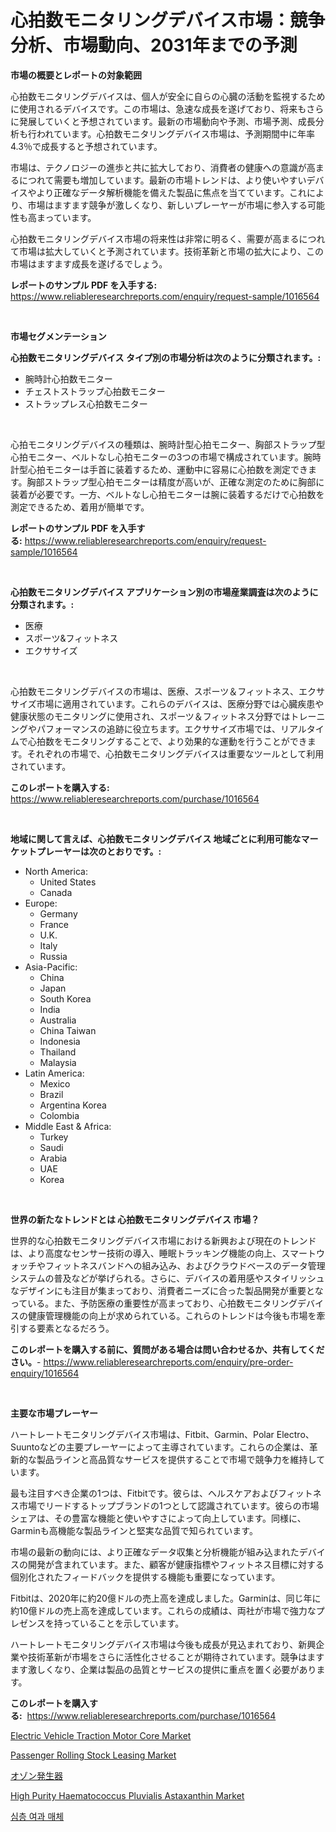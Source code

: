 <p><h1>心拍数モニタリングデバイス市場：競争分析、市場動向、2031年までの予測</h1></p><p><strong>市場の概要とレポートの対象範囲</strong></p>
<p><p>心拍数モニタリングデバイスは、個人が安全に自らの心臓の活動を監視するために使用されるデバイスです。この市場は、急速な成長を遂げており、将来もさらに発展していくと予想されています。最新の市場動向や予測、市場予測、成長分析も行われています。心拍数モニタリングデバイス市場は、予測期間中に年率4.3％で成長すると予想されています。</p><p>市場は、テクノロジーの進歩と共に拡大しており、消費者の健康への意識が高まるにつれて需要も増加しています。最新の市場トレンドは、より使いやすいデバイスやより正確なデータ解析機能を備えた製品に焦点を当てています。これにより、市場はますます競争が激しくなり、新しいプレーヤーが市場に参入する可能性も高まっています。</p><p>心拍数モニタリングデバイス市場の将来性は非常に明るく、需要が高まるにつれて市場は拡大していくと予測されています。技術革新と市場の拡大により、この市場はますます成長を遂げるでしょう。</p></p>
<p><strong>レポートのサンプル PDF を入手する:</strong> <a href="https://www.reliableresearchreports.com/enquiry/request-sample/1016564">https://www.reliableresearchreports.com/enquiry/request-sample/1016564</a></p>
<p>&nbsp;</p>
<p><strong>市場セグメンテーション</strong></p>
<p><strong>心拍数モニタリングデバイス タイプ別の市場分析は次のように分類されます。:</strong></p>
<p><ul><li>腕時計心拍数モニター</li><li>チェストストラップ心拍数モニター</li><li>ストラップレス心拍数モニター</li></ul></p>
<p>&nbsp;</p>
<p><p>心拍モニタリングデバイスの種類は、腕時計型心拍モニター、胸部ストラップ型心拍モニター、ベルトなし心拍モニターの3つの市場で構成されています。腕時計型心拍モニターは手首に装着するため、運動中に容易に心拍数を測定できます。胸部ストラップ型心拍モニターは精度が高いが、正確な測定のために胸部に装着が必要です。一方、ベルトなし心拍モニターは腕に装着するだけで心拍数を測定できるため、着用が簡単です。</p></p>
<p><strong>レポートのサンプル PDF を入手する:</strong>&nbsp;<a href="https://www.reliableresearchreports.com/enquiry/request-sample/1016564">https://www.reliableresearchreports.com/enquiry/request-sample/1016564</a></p>
<p>&nbsp;</p>
<p><strong> 心拍数モニタリングデバイス アプリケーション別の市場産業調査は次のように分類されます。:</strong></p>
<p><ul><li>医療</li><li>スポーツ&フィットネス</li><li>エクササイズ</li></ul></p>
<p>&nbsp;</p>
<p><p>心拍数モニタリングデバイスの市場は、医療、スポーツ＆フィットネス、エクササイズ市場に適用されています。これらのデバイスは、医療分野では心臓疾患や健康状態のモニタリングに使用され、スポーツ＆フィットネス分野ではトレーニングやパフォーマンスの追跡に役立ちます。エクササイズ市場では、リアルタイムで心拍数をモニタリングすることで、より効果的な運動を行うことができます。それぞれの市場で、心拍数モニタリングデバイスは重要なツールとして利用されています。</p></p>
<p><strong>このレポートを購入する:</strong>&nbsp; <a href="https://www.reliableresearchreports.com/purchase/1016564">https://www.reliableresearchreports.com/purchase/1016564</a></p>
<p>&nbsp;</p>
<p><strong>地域に関して言えば、心拍数モニタリングデバイス 地域ごとに利用可能なマーケットプレーヤーは次のとおりです。:</strong></p>
<p><ul>
    <li>
        North America:
        <ul>
            <li>United States</li>
            <li>Canada</li>
        </ul>
    </li>
    <li>
        Europe:
        <ul>
            <li>Germany</li>
            <li>France</li>
            <li>U.K.</li>
            <li>Italy</li>
            <li>Russia</li>
        </ul>
    </li>
    <li>
        Asia-Pacific:
        <ul>
            <li>China</li>
            <li>Japan</li>
            <li>South Korea</li>
            <li>India</li>
            <li>Australia</li>
            <li>China Taiwan</li>
            <li>Indonesia</li>
            <li>Thailand</li>
            <li>Malaysia</li>
        </ul>
    </li>
    <li>
        Latin America:
        <ul>
            <li>Mexico</li>
            <li>Brazil</li>
            <li>Argentina Korea</li>
            <li>Colombia</li>
        </ul>
    </li>
    <li>
        Middle East & Africa:
        <ul>
            <li>Turkey</li>
            <li>Saudi</li>
            <li>Arabia</li>
            <li>UAE</li>
            <li>Korea</li>
        </ul>
    </li>
    </ul></p>
<p>&nbsp;</p>
<p><strong>世界の新たなトレンドとは 心拍数モニタリングデバイス 市場？</strong></p>
<p><p>世界的な心拍数モニタリングデバイス市場における新興および現在のトレンドは、より高度なセンサー技術の導入、睡眠トラッキング機能の向上、スマートウォッチやフィットネスバンドへの組み込み、およびクラウドベースのデータ管理システムの普及などが挙げられる。さらに、デバイスの着用感やスタイリッシュなデザインにも注目が集まっており、消費者ニーズに合った製品開発が重要となっている。また、予防医療の重要性が高まっており、心拍数モニタリングデバイスの健康管理機能の向上が求められている。これらのトレンドは今後も市場を牽引する要素となるだろう。</p></p>
<p><strong>このレポートを購入する前に、質問がある場合は問い合わせるか、共有してください。</strong>- <a href="https://www.reliableresearchreports.com/enquiry/pre-order-enquiry/1016564">https://www.reliableresearchreports.com/enquiry/pre-order-enquiry/1016564</a></p>
<p>&nbsp;</p>
<p><strong>主要な市場プレーヤー</strong></p>
<p><p>ハートレートモニタリングデバイス市場は、Fitbit、Garmin、Polar Electro、Suuntoなどの主要プレーヤーによって主導されています。これらの企業は、革新的な製品ラインと高品質なサービスを提供することで市場で競争力を維持しています。</p><p>最も注目すべき企業の1つは、Fitbitです。彼らは、ヘルスケアおよびフィットネス市場でリードするトップブランドの1つとして認識されています。彼らの市場シェアは、その豊富な機能と使いやすさによって向上しています。同様に、Garminも高機能な製品ラインと堅実な品質で知られています。</p><p>市場の最新の動向には、より正確なデータ収集と分析機能が組み込まれたデバイスの開発が含まれています。また、顧客が健康指標やフィットネス目標に対する個別化されたフィードバックを提供する機能も重要になっています。</p><p>Fitbitは、2020年に約20億ドルの売上高を達成しました。Garminは、同じ年に約10億ドルの売上高を達成しています。これらの成績は、両社が市場で強力なプレゼンスを持っていることを示しています。</p><p>ハートレートモニタリングデバイス市場は今後も成長が見込まれており、新興企業や技術革新が市場をさらに活性化させることが期待されています。競争はますます激しくなり、企業は製品の品質とサービスの提供に重点を置く必要があります。</p></p>
<p><strong>このレポートを購入する:</strong>&nbsp;&nbsp;<a href="https://www.reliableresearchreports.com/purchase/1016564">https://www.reliableresearchreports.com/purchase/1016564</a></p>
<p><p><a href="https://github.com/dx0328/Market-Research-Report-List-1/blob/main/electric-vehicle-traction-motor-core-market.md">Electric Vehicle Traction Motor Core Market</a></p><p><a href="https://mire-aunt-385.notion.site/Passenger-Rolling-Stock-Leasing-Market-Research-Report-Forecasted-for-Period-from-2024-2031-by-Ma-e9f938f4ca9e45d3b901e6710eb36cce">Passenger Rolling Stock Leasing Market</a></p><p><a href="https://medium.com/@lily-u-genius/%E3%82%AA%E3%82%BE%E3%83%B3%E7%99%BA%E7%94%9F%E5%99%A8%E5%B8%82%E5%A0%B4%E3%81%AF-%E5%B8%82%E5%A0%B4%E3%82%B7%E3%82%A7%E3%82%A2-%E5%B8%82%E5%A0%B4%E5%8B%95%E5%90%91-%E5%B8%82%E5%A0%B4%E6%88%90%E9%95%B7%E3%81%AB%E9%96%A2%E3%81%99%E3%82%8B%E6%83%85%E5%A0%B1%E3%82%92%E6%8F%90%E4%BE%9B%E3%81%97%E3%81%BE%E3%81%99-40ead8765135">オゾン発生器</a></p><p><a href="https://view.publitas.com/reportprime-1/high-purity-haematococcus-pluvialis-astaxanthin-market-size-focuses-on-market-dynamics-in-depth-analysis-and-future-projections-of-its-market-forecasted-for-period-from-2023-to-2030/">High Purity Haematococcus Pluvialis Astaxanthin Market</a></p><p><a href="https://medium.com/@mamdouh_alnadi/%EA%B9%8A%EC%9D%B4-%EC%97%AC%EA%B3%BC-%EB%A7%A4%EC%B2%B4-%EC%8B%9C%EC%9E%A5-%EA%B7%9C%EB%AA%A8-cagr-%EC%B6%94%EC%84%B8-2024-2030-b14238e849de">심층 여과 매체</a></p></p>